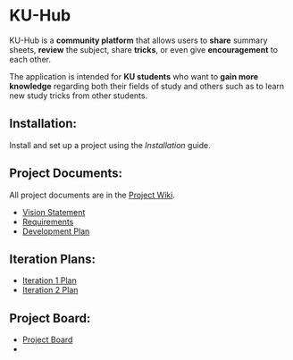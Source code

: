 # KU-Hub

KU-Hub is a **community platform** that allows users to **share** summary sheets, **review** the subject, share **tricks**, or even give **encouragement** to each other. 

The application is intended for **KU students** who want to **gain more knowledge** regarding both their fields of study and others such as to learn new study tricks from other students. 


## Installation:

Install and set up a project using the *Installation* guide.

## Project Documents:

All project documents are in the [Project Wiki](../../wiki/Home).

- [Vision Statement](../../wiki/Vision%20Statement)
- [Requirements](../../wiki/Requirements)
- [Development Plan](../../wiki/Development-Plan)

## Iteration Plans:
- [Iteration 1 Plan](../../wiki/Iteration-1-Plan)
- [Iteration 2 Plan](../../wiki/Iteration-2-Plan)

## Project Board:
- [Project Board](https://github.com/users/SmileyFaceZ/projects/2)
- 